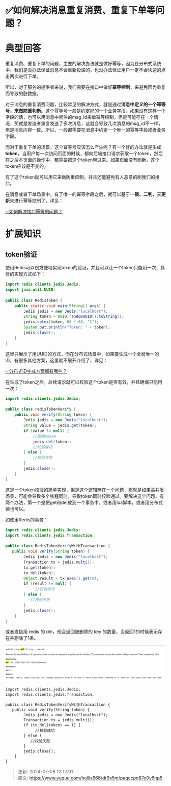 # ✅如何解决消息重复消费、重复下单等问题？

# 典型回答


重复消费、重复下单的问题，主要的解决办法就是做好幂等，因为在分布式系统中，我们是没办法保证消息不会重新投递的，也没办法保证用户一定不会快速的点击两次进行下单。



所以，对于服务的提供者来说，我们需要在接口中做好**幂等控制**，来避免因为重复而导致的脏数据。



对于消息的重复消费问题，比较常见的解决方式，就是通过**消息中定义的一个幂等号，来做防重判断**。这个幂等号一般是约定好的一个业务字段，如果没有这样一个字段的话，也可以用消息中间件的msg_id来做幂等控制，但是可能存在一个情况，那就是发送者重复发送了多次消息，这就会导致几次消息的msg_id不一样，但是消息内容一致。所以，一般都需要在消息中约定一个唯一的幂等字段或者业务字段。



而对于重复下单的场景，这个幂等号应该怎么产生呢？有一个好的办法就是生成**token**，当用户每一次访问页面的时候，都向后端接口请求获取一个token，然后在之后本页面的操作中，都需要把这个token带过来。如果页面没有刷新，这个token应该是不变的。



有了这个token就可以用它来做防重控制，并且还能避免有人恶意的刷我们的接口。



在消息或者下单场景中，有了唯一的幂等字段之后，就可以基于**一锁、二判、三更新**来进行幂等控制了，详见：



[✅如何解决接口幂等的问题？](https://www.yuque.com/hollis666/dr9x5m/gz2qwl)





# 扩展知识


## token验证


使用Redis可以很方便地实现token的验证，并且可以让一个token只能用一次，具体的实现方式如下：



```java
import redis.clients.jedis.Jedis;
import java.util.UUID;
 
public class RedisToken {
    public static void main(String[] args) {
        Jedis jedis = new Jedis("localhost");
        String token = UUID.randomUUID().toString();
        jedis.setex(token, 60 * 60, "1");
        System.out.println("Token: " + token);
        jedis.close();
    }
}

```



这里只展示了用UUID的方式，而在分布式场景中，如果要生成一个全局唯一的ID，有很多其他方案，这里就不展开介绍了，详见：



[✅分布式ID生成方案都有哪些？](https://www.yuque.com/hollis666/dr9x5m/cdfb2w)



在生成了token之后，后续请求就可以校验这个token是否有效，并且确保只能用一次：



```java
import redis.clients.jedis.Jedis;
 
public class redisTokenVerify {
    public void verify(String token) {
        Jedis jedis = new Jedis("localhost");
        String value = jedis.get(token);
        if (value != null) {
            //删除token
            jedis.del(token);
            //校验成功
        } else {
            //校验失败
        }
        jedis.close();
    }
}

```



这是一个token校验的简单实现，但是这个逻辑存在一个问题，那就是如果高并发场景，可能会导致多个线程同时，导致token同时校验通过。要解决这个问题，有两个办法，第一个是把get和del放到一个事务中，或者用lua脚本，或者用分布式锁也可以。



如使用Redis的事务：



```java
import redis.clients.jedis.Jedis;
import redis.clients.jedis.Transaction;
 
public class RedisTokenVerifyWithTransaction {
   public void verify(String token) {
        Jedis jedis = new Jedis("localhost");
        Transaction tx = jedis.multi();
        tx.get(token);
        tx.del(token);
        Object result = tx.exec().get(0);
        if (result != null) {
             //校验成功
        } else {
           //校验失败
        }
        jedis.close();
    }
}

```





或者直接用 redis 的 del，他会返回被删除的 key 的数量，当返回1的时候表示存在并删除了1条。



![1718449178683-830cb17c-7743-4d09-bd30-e6333f744757.png](./img/EPVOB3QLrq-V4Sut/1718449178683-830cb17c-7743-4d09-bd30-e6333f744757-127647.png)





```plain
import redis.clients.jedis.Jedis;
import redis.clients.jedis.Transaction;
 
public class RedisTokenVerifyWithTransaction {
   public void verify(String token) {
        Jedis jedis = new Jedis("localhost");
        Transaction tx = jedis.multi();
        if (tx.del(token) == 1) {
             //校验成功
        } else {
           //校验失败
        }
        jedis.close();
    }
}

```





> 更新: 2024-07-08 12:12:01  
> 原文: <https://www.yuque.com/hollis666/dr9x5m/paqecpn87o0v6np5>